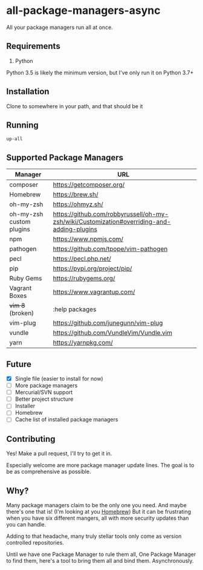 # all-package-managers-async
All your package managers run all at once.

## Requirements
1. Python

Python 3.5 is likely the minimum version, but I've only run it on Python
3.7+

## Installation
Clone to somewhere in your path, and that should be it

## Running
```
up-all
```

## Supported Package Managers
| Manager | URL |
|---|---|
| composer | https://getcomposer.org/ |
| Homebrew | https://brew.sh/ |
| oh-my-zsh | https://ohmyz.sh/ |
| oh-my-zsh custom plugins | https://github.com/robbyrussell/oh-my-zsh/wiki/Customization#overriding-and-adding-plugins |
| npm | https://www.npmjs.com/ |
| pathogen | https://github.com/tpope/vim-pathogen |
| pecl | https://pecl.php.net/ |
| pip | https://pypi.org/project/pip/ |
| Ruby Gems | https://rubygems.org/ |
| Vagrant Boxes | https://www.vagrantup.com/ |
| ~~vim 8~~ (broken) | :help packages |
| vim-plug | https://github.com/junegunn/vim-plug |
| vundle | https://github.com/VundleVim/Vundle.vim |
| yarn | https://yarnpkg.com/ |

## Future
- [x] Single file (easier to install for now)
- [ ] More package managers
- [ ] Mercurial/SVN support
- [ ] Better project structure
- [ ] Installer
- [ ] Homebrew
- [ ] Cache list of installed package managers

## Contributing
Yes! Make a pull request, I'll try to get it in.

Especially welcome are more package manager update lines. The goal is
to be as comprehensive as possible.

## Why?
Many package managers claim to be the only one you need. And maybe
there's one that is! (I'm looking at you [Homebrew][1]) But it can be
frustrating when you have six different mangers, all with more security
updates than you can handle.

Adding to that headache, many truly stellar tools only come as version
controlled repositories.

Until we have one Package Manager to rule them all, One Package Manager
to find them, here's a tool to bring them all and bind them.
Asynchronously.

[1]:https://brew.sh
